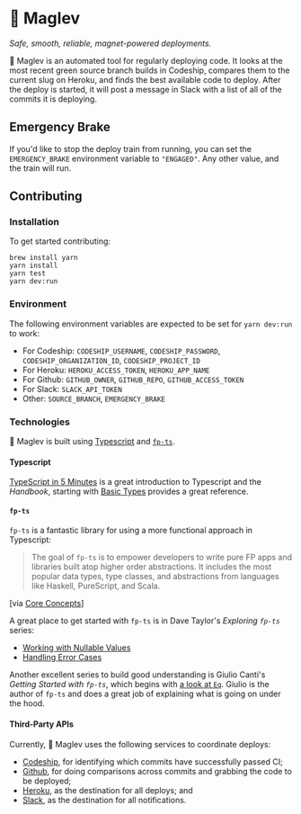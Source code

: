 # 🚄 Maglev

_Safe, smooth, reliable, magnet-powered deployments._

🚄 Maglev is an automated tool for regularly deploying code. It looks at the most recent green source branch builds in Codeship, compares them to the current slug on Heroku, and finds the best available code to deploy. After the deploy is started, it will post a message in Slack with a list of all of the commits it is deploying.

## Emergency Brake

If you'd like to stop the deploy train from running, you can set the `EMERGENCY_BRAKE` environment variable to `"ENGAGED"`. Any other value, and the train will run.

## Contributing

### Installation

To get started contributing:

```
brew install yarn
yarn install
yarn test
yarn dev:run
```

### Environment

The following environment variables are expected to be set for `yarn dev:run` to work:

- For Codeship: `CODESHIP_USERNAME`, `CODESHIP_PASSWORD`, `CODESHIP_ORGANIZATION_ID`, `CODESHIP_PROJECT_ID`
- For Heroku: `HEROKU_ACCESS_TOKEN`, `HEROKU_APP_NAME`
- For Github: `GITHUB_OWNER`, `GITHUB_REPO`, `GITHUB_ACCESS_TOKEN`
- For Slack: `SLACK_API_TOKEN`
- Other: `SOURCE_BRANCH`, `EMERGENCY_BRAKE`

### Technologies

🚄 Maglev is built using [Typescript](https://www.typescriptlang.org/) and [`fp-ts`](https://gcanti.github.io/fp-ts/).

#### Typescript

[TypeScript in 5 Minutes](https://www.typescriptlang.org/docs/handbook/typescript-in-5-minutes.html) is a great introduction to Typescript and the _Handbook_, starting with [Basic Types](https://www.typescriptlang.org/docs/handbook/basic-types.html) provides a great reference.

#### `fp-ts`

`fp-ts` is a fantastic library for using a more functional approach in Typescript:

> The goal of `fp-ts` is to empower developers to write pure FP apps and libraries built atop higher order abstractions. It includes the most popular data types, type classes, and abstractions from languages like Haskell, PureScript, and Scala.

[via [Core Concepts](https://gcanti.github.io/fp-ts/introduction/core-concepts)]

A great place to get started with `fp-ts` is in Dave Taylor's _Exploring `fp-ts`_ series:

- [Working with Nullable Values](https://davetayls.me/blog/2018/05/20/fp-ts-01-working-with-nullable-values)
- [Handling Error Cases](https://davetayls.me/blog/2018/06/09/fp-ts-02-handling-error-cases)

Another excellent series to build good understanding is Giulio Canti's _Getting Started with `fp-ts`_, which begins with [a look at `Eq`](https://dev.to/gcanti/getting-started-with-fp-ts-setoid-39f3). Giulio is the author of `fp-ts` and does a great job of explaining what is going on under the hood.

#### Third-Party APIs

Currently, 🚄 Maglev uses the following services to coordinate deploys:

- [Codeship](https://apidocs.codeship.com/v2/introduction), for identifying which commits have successfully passed CI;
- [Github](https://developer.github.com/v3/), for doing comparisons across commits and grabbing the code to be deployed;
- [Heroku](https://devcenter.heroku.com/articles/platform-api-reference), as the destination for all deploys; and
- [Slack](https://api.slack.com/), as the destination for all notifications.
